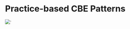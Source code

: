 # Practice-based CBE Patterns
<img src="https://img.shields.io/badge/-proposed%20pattern-lightgrey" />`